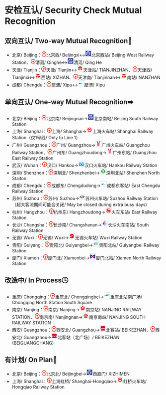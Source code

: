 # 安检互认/ Security Check Mutual Recognition

## 双向互认/ Two-way Mutual Recognition🔁

- 北京/ Beijing：<img src="/images/CR.png" width="15" hegiht="15" alt="China Railway"/>北京西/ Beijingxi↔<img src="/images/city/bj.gif" width="20" hegiht="20"/>北京西站/ Beijing West Railway Station、<img src="/images/CR.png" width="15" hegiht="15" alt="China Railway"/>清河/ Qinghe↔<img src="/images/city/bj.gif" width="20" hegiht="20"/>清河/ Qing He
- 天津/ Tianjin：<img src="/images/CR.png" width="15" hegiht="15" alt="China Railway"/>天津/ Tianjin↔<img src="/images/city/tj.gif" width="20" hegiht="20"/>天津站/ TIANJINZHAN、<img src="/images/CR.png" width="15" hegiht="15" alt="China Railway"/>天津西/ Tianjinxi↔<img src="/images/city/tj.gif" width="20" hegiht="20"/>西站/ XIZHAN、<img src="/images/CR.png" width="15" hegiht="15" alt="China Railway"/>天津南/ Tianjinnan↔<img src="/images/city/tj.gif" width="20" hegiht="20"/>南站/ NANZHAN
- 成都/ Chengdu：<img src="/images/CR.png" width="15" hegiht="15" alt="China Railway"/>犀浦/ Xipu↔<img src="/images/city/cd.gif" width="20" hegiht="20"/>犀浦/ Xipu

## 单向互认/ One-way Mutual Recognition➡️

- 北京/ Beijing：<img src="/images/CR.png" width="15" hegiht="15" alt="China Railway"/>北京南/ Beijingnan→<img src="/images/city/bj.gif" width="20" hegiht="20"/>北京南站/ Beijing South Railway Station
- 上海/ Shanghai：<img src="/images/CR.png" width="15" hegiht="15" alt="China Railway"/>上海/ Shanghai→<img src="/images/city/sh.gif" width="20" hegiht="20"/>上海火车站/ Shanghai Railway Station（仅1号线/ Only to Line 1）
- 广州/ Guangzhou：<img src="/images/CR.png" width="15" hegiht="15" alt="China Railway"/>广州/ Guangzhou→<img src="/images/city/gz.gif" width="20" hegiht="20"/>广州火车站/ Guangzhou Railway Station、<img src="/images/CR.png" width="15" hegiht="15" alt="China Railway"/>广州东/ Guangzhoudong→<img src="/images/city/gz.gif" width="20" hegiht="20"/>广州东站/ Guangzhou East Railway Station
- 武汉/ Wuhan：<img src="/images/CR.png" width="15" hegiht="15" alt="China Railway"/>汉口/ Hankou→<img src="/images/city/wh.gif" width="20" hegiht="20"/>汉口火车站/ Hankou Railway Station
- 深圳/ Shenzhen：<img src="/images/CR.png" width="15" hegiht="15" alt="China Railway"/>深圳北/ Shenzhenbei→<img src="/images/city/sz.gif" width="20" hegiht="20"/>深圳北站/ Shenzhen North Staiton
- 成都/ Chengdu：<img src="/images/CR.png" width="15" hegiht="15" alt="China Railway"/>成都东/ Chengdudong→<img src="/images/city/cd.gif" width="20" hegiht="20"/>成都东客站/ East Chengdu Railway Station
- 苏州/ Suzhou：<img src="/images/CR.png" width="15" hegiht="15" alt="China Railway"/>苏州/ Suzhou→<img src="/images/city/suz.gif" width="20" hegiht="20"/>苏州火车站/ Suzhou Railway Station（超大客流期间可能会关闭/ May be closed during extra busy days)
- 杭州/ Hangzhou：<img src="/images/CR.png" width="15" hegiht="15" alt="China Railway"/>杭州东/ Hangzhoudong→<img src="/images/city/hz.gif" width="20" hegiht="20"/>火车东站/ East Railway Station
- 长沙/ Changsha：<img src="/images/CR.png" width="15" hegiht="15" alt="China Railway"/>长沙南/ Changshanan→<img src="/images/city/cs.gif" width="20" hegiht="20"/>长沙火车南站/ South Railway Station
- 无锡/ Wuxi：<img src="/images/CR.png" width="15" hegiht="15" alt="China Railway"/>无锡/ Wuxi→<img src="/images/city/wx.gif" width="20" hegiht="20"/>无锡火车站/ Wuxi Railway Station
- 贵阳/ Guiyang：<img src="/images/CR.png" width="15" hegiht="15" alt="China Railway"/>贵阳北/ Guiyangbei→<img src="/images/city/gy.gif" width="20" hegiht="20"/>贵阳北站/ Guiyangbei Railway Station
- 厦门/ Xiamen：<img src="/images/CR.png" width="15" hegiht="15" alt="China Railway"/>厦门北/ Xiamenbei→<img src="/images/city/xm.gif" width="20" hegiht="20"/>厦门北站/ Xiamen North Railway Station

## 改造中/ In Process🕓

- 重庆/ Chongqing：<img src="/images/CR.png" width="15" hegiht="15" alt="China Railway"/>重庆北/ Chongqingbei→<img src="/images/city/cq.gif" width="20" hegiht="20"/>重庆北站南广场/ Chongqing North Station South Square
- 南京/ Nanjing：<img src="/images/CR.png" width="15" hegiht="15" alt="China Railway"/>南京/ Nanjing→<img src="/images/city/nj.gif" width="20" hegiht="20"/>南京站/ NANJING RAILWAY STATION、<img src="/images/CR.png" width="15" hegiht="15" alt="China Railway"/>南京南/ Nanjingnan→<img src="/images/city/nj.gif" width="20" hegiht="20"/>南京南站/ NANJING SOUTH RAILWAY STATION
- 西安/ Guangzhou：<img src="/images/CR.png" width="15" hegiht="15" alt="China Railway"/>西安北/ Guangzhou→<img src="/images/city/xa.gif" width="20" hegiht="20"/>北客站/ BEIKEZHAN、<img src="/images/CR.png" width="15" hegiht="15" alt="China Railway"/>西安北/ Guangzhou→<img src="/images/city/xa.gif" width="20" hegiht="20"/>北客站（北广场）/ BEIKEZHAN (BEIGUANGCHANG)

## 有计划/ On Plan📝

- 北京/ Beijing：<img src="/images/CR.png" width="15" hegiht="15" alt="China Railway"/>北京北/ Beijingbei→<img src="/images/city/bj.gif" width="20" hegiht="20"/>西直门/ XIZHIMEN
- 上海/ Shanghai：<img src="/images/CR.png" width="15" hegiht="15" alt="China Railway"/>上海虹桥/ Shanghai-Hongqiao→<img src="/images/city/sh.gif" width="20" hegiht="20"/>虹桥火车站/ Hongqiao Railway Station
